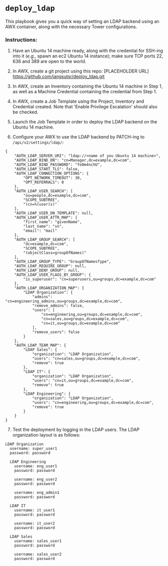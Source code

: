 # `deploy_ldap`

This playbook gives you a quick way of setting an LDAP backend using an AWX container, along with the necessary Tower configurations.

### Instructions:

1. Have an Ubuntu 14 machine ready, along with the credential for SSH-ing into it (*e.g.*, spawn an ec2 Ubuntu 14 instance); make sure TCP ports 22, 636 and 389 are open to the world.

2. In AWX, create a git project using this repo: [PLACEHOLDER URL] https://github.com/jangsutsr/deploy_ldap.git

3. In AWX, create an Inventory containing the Ubuntu 14 machine in Step 1, as well as a Machine Credential containing the credential from Step 1.

4. In AWX, create a Job Template using the Project, Inventory and Credential created. Note that 'Enable Privilege Escalation' should also be checked.

5. Launch the Job Template in order to deploy the LDAP backend on the Ubuntu 14 machine.

6. Configure your AWX to use the LDAP backend by PATCH-ing to `/api/v2/settings/ldap/`:
```
{
    "AUTH_LDAP_SERVER_URI": "ldap://<name of you Ubuntu 14 machine>",
    "AUTH_LDAP_BIND_DN": "cn=Manager,dc=example,dc=com",
    "AUTH_LDAP_BIND_PASSWORD": "fo0m4nchU",
    "AUTH_LDAP_START_TLS": false,
    "AUTH_LDAP_CONNECTION_OPTIONS": {
        "OPT_NETWORK_TIMEOUT": 30,
        "OPT_REFERRALS": 0
    },
    "AUTH_LDAP_USER_SEARCH": [
        "ou=people,dc=example,dc=com",
        "SCOPE_SUBTREE",
        "(cn=%(user)s)"
    ],
    "AUTH_LDAP_USER_DN_TEMPLATE": null,
    "AUTH_LDAP_USER_ATTR_MAP": {
        "first_name": "givenName",
        "last_name": "sn",
        "email": "mail"
    },
    "AUTH_LDAP_GROUP_SEARCH": [
        "dc=example,dc=com",
        "SCOPE_SUBTREE",
        "(objectClass=groupOfNames)"
    ],
    "AUTH_LDAP_GROUP_TYPE": "GroupOfNamesType",
    "AUTH_LDAP_REQUIRE_GROUP": null,
    "AUTH_LDAP_DENY_GROUP": null,
    "AUTH_LDAP_USER_FLAGS_BY_GROUP": {
        "is_superuser": "cn=superusers,ou=groups,dc=example,dc=com"
    },
    "AUTH_LDAP_ORGANIZATION_MAP": {
        "LDAP Organization": {
            "admins": "cn=engineering_admins,ou=groups,dc=example,dc=com",
            "remove_admins": false,
            "users": [
                "cn=engineering,ou=groups,dc=example,dc=com",
                "cn=sales,ou=groups,dc=example,dc=com",
                "cn=it,ou=groups,dc=example,dc=com"
            ],
            "remove_users": false
        }
    },
    "AUTH_LDAP_TEAM_MAP": {
        "LDAP Sales": {
            "organization": "LDAP Organization",
            "users": "cn=sales,ou=groups,dc=example,dc=com",
            "remove": true
        },
        "LDAP IT": {
            "organization": "LDAP Organization",
            "users": "cn=it,ou=groups,dc=example,dc=com",
            "remove": true
        },
        "LDAP Engineering": {
            "organization": "LDAP Organization",
            "users": "cn=engineering,ou=groups,dc=example,dc=com",
            "remove": true
        }
    }
}
```

7. Test the deployment by logging in the LDAP users. The LDAP organization layout is as follows:
```
LDAP Organization
  username: super_user1
  password: password

  LDAP Engineering
    username: eng_user1
    password: password
    
    username: eng_user2
    password: password
    
    username: eng_admin1
    password: password

  LDAP IT
    username: it_user1
    password: password
    
    username: it_user2
    password: password
  
  LDAP Sales
    username: sales_user1
    password: password
    
    username: sales_user2
    password: password
```
